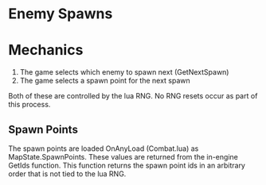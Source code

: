 Enemy Spawns
============

Mechanics
=========

1. The game selects which enemy to spawn next (GetNextSpawn)
2. The game selects a spawn point for the next spawn

Both of these are controlled by the lua RNG. No RNG
resets occur as part of this process.

Spawn Points
------------

The spawn points are loaded OnAnyLoad (Combat.lua) as
MapState.SpawnPoints. These values are returned from the
in-engine GetIds function. This function returns the spawn
point ids in an arbitrary order that is not tied to the lua
RNG.
